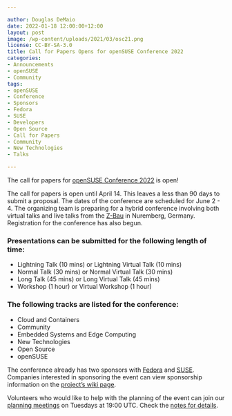 ```yaml
---

author: Douglas DeMaio
date: 2022-01-18 12:00:00+12:00
layout: post
image: /wp-content/uploads/2021/03/osc21.png
license: CC-BY-SA-3.0
title: Call for Papers Opens for openSUSE Conference 2022
categories:
- Announcements
- openSUSE
- Community
tags:
- openSUSE
- Conference
- Sponsors
- Fedora
- SUSE
- Developers
- Open Source
- Call for Papers
- Community
- New Technologies
- Talks

---
```


The call for papers for [openSUSE Conference 2022](https://events.opensuse.org/conferences/oSC22) is open!

The call for papers is open until April 14. This leaves a less than 90 days to submit a proposal. The dates of the conference are scheduled for June 2 - 4. The organizing team is preparing for a hybrid conference involving both virtual talks and live talks from the [Z-Bau](https://z-bau.com/) in Nuremberg, Germany. Registration for the conference has also begun. 

### Presentations can be submitted for the following length of time:
* Lightning Talk (10 mins) or Lightning Virtual Talk (10 mins)
* Normal Talk (30 mins) or Normal Virtual Talk (30 mins)
* Long Talk (45 mins) or Long Virtual Talk (45 mins)
* Workshop (1 hour) or Virtual Workshop (1 hour)

### The following tracks are listed for the conference: 
* Cloud and Containers
* Community
* Embedded Systems and Edge Computing
* New Technologies
* Open Source
* openSUSE

The conference already has two sponsors with [Fedora](https://getfedora.org/) and [SUSE](https://www.suse.com/). Companies interested in sponsoring the event can view sponsorship information on the [project’s wiki page](https://en.opensuse.org/Portal:Conference/Sponsor).

Volunteers who would like to help with the planning of the event can join our [planning meetings](https://etherpad.opensuse.org/p/osc22) on Tuesdays at 19:00 UTC. Check the [notes for details](https://etherpad.opensuse.org/p/osc22).
